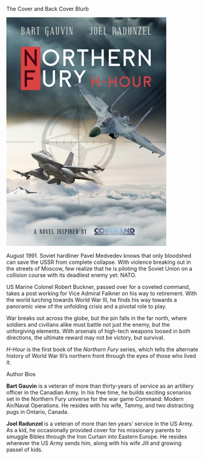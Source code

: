 The Cover and Back Cover Blurb

![undefined](/assets/images/blog/h-hourbookcover_0_o.jpg)

August 1991. Soviet hardliner Pavel Medvedev knows that only bloodshed can save the USSR from complete collapse. With violence breaking out in the streets of Moscow, few realize that he is piloting the Soviet Union on a collision course with its deadliest enemy yet: NATO.

US Marine Colonel Robert Buckner, passed over for a coveted command, takes a post working for Vice Admiral Falkner on his way to retirement. With the world lurching towards World War III, he finds his way towards a panoramic view of the unfolding crisis and a pivotal role to play.

War breaks out across the globe, but the pin falls in the far north, where soldiers and civilians alike must battle not just the enemy, but the unforgiving elements. With arsenals of high-tech weapons loosed in both directions, the ultimate reward may not be victory, but survival.

_H-Hour_ is the first book of the _Northern Fury_ series, which tells the alternate history of World War III’s northern front through the eyes of those who lived it.

Author Bios

**Bart Gauvin** is a veteran of more than thirty-years of service as an artillery officer in the Canadian Army. In his free time, he builds exciting scenarios set in the Northern Fury universe for the war game Command: Modern Air/Naval Operations. He resides with his wife, Tammy, and two distracting pugs in Ontario, Canada.

**Joel Radunzel** is a veteran of more than ten years’ service in the US Army. As a kid, he occasionally provided cover for his missionary parents to smuggle Bibles through the Iron Curtain into Eastern Europe. He resides wherever the US Army sends him, along with his wife Jill and growing passel of kids.

